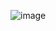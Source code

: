 ![image](https://github.com/josuetrres/gestionHospital/assets/163780660/c1a460db-91e9-4f02-8c83-463bfd10df72)

